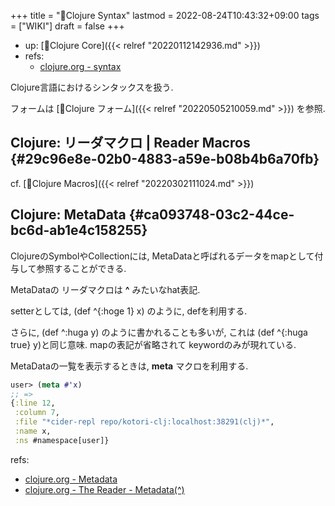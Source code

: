 +++
title = "📝Clojure Syntax"
lastmod = 2022-08-24T10:43:32+09:00
tags = ["WIKI"]
draft = false
+++

-   up: [📂Clojure Core]({{< relref "20220112142936.md" >}})
-   refs:
    -   [clojure.org - syntax](https://www.clojure.org/guides/learn/syntax)

Clojure言語におけるシンタックスを扱う.

フォームは [📝Clojure フォーム]({{< relref "20220505210059.md" >}}) を参照.


## Clojure: リーダマクロ | Reader Macros {#29c96e8e-02b0-4883-a59e-b08b4b6a70fb}

cf. [📝Clojure Macros]({{< relref "20220302111024.md" >}})


## Clojure: MetaData {#ca093748-03c2-44ce-bc6d-ab1e4c158255}

ClojureのSymbolやCollectionには, MetaDataと呼ばれるデータをmapとして付与して参照することができる.

MetaDataの リーダマクロは **^** みたいなhat表記.

setterとしては, (def ^{:hoge 1} x) のように, defを利用する.

さらに, (def ^:huga y) のように書かれることも多いが, これは (def ^{:huga true} y)と同じ意味. mapの表記が省略されて keywordのみが現れている.

MetaDataの一覧を表示するときは, **meta** マクロを利用する.

```clojure
user> (meta #'x)
;; =>
{:line 12,
 :column 7,
 :file "*cider-repl repo/kotori-clj:localhost:38291(clj)*",
 :name x,
 :ns #namespace[user]}
```

refs:

-   [clojure.org - Metadata](https://clojure.org/reference/metadata)
-   [clojure.org - The Reader - Metadata(^)](https://clojure.org/reference/reader#_metadata)
